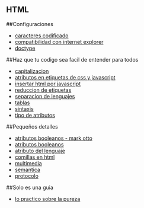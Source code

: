 HTML
----

##Configuraciones
- [caracteres codificado]
- [compatibilidad con internet explorer]
- [doctype]

##Haz que tu codigo sea facil de entender para todos
- [capitalizacion]
- [atributos en etiquetas de css y javascript]
- [insertar html por javascript]
- [reduccion de etiquetas]
- [separacion de lenguajes]
- [tablas]
- [sintaxis]
- [tipo de atributos]

##Pequeños detalles
- [atributos booleanos - mark otto]
- [atributos booleanos]
- [atributo del lenguaje]
- [comillas en html]
- [multimedia]
- [semantica]
- [protocolo]

##Solo es una guia 
- [lo practico sobre la pureza]

[atributos booleanos - mark otto]:https://github.com/frontend-labs/style-guide/blob/master/html/atributos-booleanos-mark-otto.md

[atributos booleanos]:https://github.com/frontend-labs/style-guide/blob/master/html/atributos-booleanos.md

[atributo del lenguaje]:https://github.com/frontend-labs/style-guide/blob/master/html/atributos-del-lenguaje.md

[capitalizacion]:https://github.com/frontend-labs/style-guide/blob/master/html/capitalizacion.md

[caracteres codificado]:https://github.com/frontend-labs/style-guide/blob/master/html/caracteres-codificados.md

[atributos en etiquetas de css y javascript]:https://github.com/frontend-labs/style-guide/blob/master/html/atributos-en-etiquetas-de-css-y-javascript.md

[insertar html por javascript]:https://github.com/frontend-labs/style-guide/blob/master/html/insertar-html-por-javascript.md

[comillas en html]:https://github.com/frontend-labs/style-guide/blob/master/html/comillas-en-HTML.md

[compatibilidad con internet explorer]:https://github.com/frontend-labs/style-guide/blob/master/html/compatibilidad-con-internet-explorer.md

[doctype]:https://github.com/frontend-labs/style-guide/blob/master/html/doctype.md

[lo practico sobre la pureza]:https://github.com/frontend-labs/style-guide/blob/master/html/lo-practico-sobre-la-pureza.md

[multimedia]:https://github.com/frontend-labs/style-guide/blob/master/html/multimedia.md

[protocolo]:https://github.com/frontend-labs/style-guide/blob/master/html/protocolo.md

[reduccion de etiquetas]:https://github.com/frontend-labs/style-guide/blob/master/html/reduccion-de-etiquetas.md

[semantica]:https://github.com/frontend-labs/style-guide/blob/master/html/semantica.md

[separacion de lenguajes]:https://github.com/frontend-labs/style-guide/blob/master/html/separacion-de-lenguajes.md

[sintaxis]:https://github.com/frontend-labs/style-guide/blob/master/html/sintaxis.md

[tablas]:https://github.com/frontend-labs/style-guide/blob/master/html/tablas.md

[tipo de atributos]:https://github.com/frontend-labs/style-guide/blob/master/html/tipo-de-atributos.md

